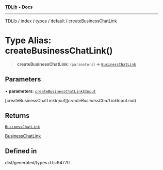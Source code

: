 [**TDLib**](../../../../../../README.md) • **Docs**

***

[TDLib](../../../../../../modules.md) / [index](../../../../../README.md) / [types](../../../README.md) / [default](../README.md) / createBusinessChatLink

# Type Alias: createBusinessChatLink()

> **createBusinessChatLink**: (`parameters`) => [`BusinessChatLink`](BusinessChatLink.md)

## Parameters

• **parameters**: [`createBusinessChatLink$Input`](createBusinessChatLink$Input.md)

[createBusinessChatLink$Input](createBusinessChatLink$Input.md)

## Returns

[`BusinessChatLink`](BusinessChatLink.md)

[BusinessChatLink](BusinessChatLink.md)

## Defined in

dist/generated/types.d.ts:94770
